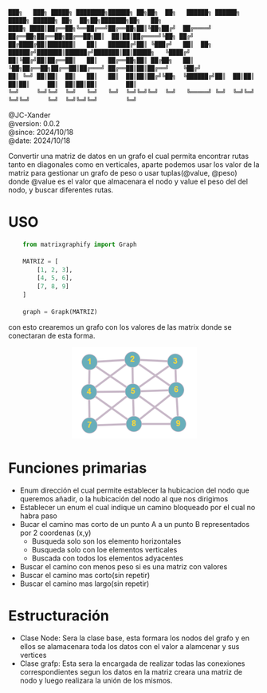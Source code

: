 ```
███╗   ███╗ █████╗ ████████╗██████╗ ██╗██╗  ██╗   ██████╗ ██████╗  █████╗ ██████╗ ██╗  ██╗██╗███████╗██╗   ██╗
████╗ ████║██╔══██╗╚══██╔══╝██╔══██╗██║╚██╗██╔╝  ██╔════╝ ██╔══██╗██╔══██╗██╔══██╗██║  ██║██║██╔════╝╚██╗ ██╔╝
██╔████╔██║███████║   ██║   ██████╔╝██║ ╚███╔╝   ██║  ██╗ ██████╔╝███████║██████╔╝███████║██║█████╗   ╚████╔╝ 
██║╚██╔╝██║██╔══██║   ██║   ██╔══██╗██║ ██╔██╗   ██║  ╚██╗██╔══██╗██╔══██║██╔═══╝ ██╔══██║██║██╔══╝    ╚██╔╝  
██║ ╚═╝ ██║██║  ██║   ██║   ██║  ██║██║██╔╝╚██╗  ╚██████╔╝██║  ██║██║  ██║██║     ██║  ██║██║██║        ██║   
╚═╝     ╚═╝╚═╝  ╚═╝   ╚═╝   ╚═╝  ╚═╝╚═╝╚═╝  ╚═╝   ╚═════╝ ╚═╝  ╚═╝╚═╝  ╚═╝╚═╝     ╚═╝  ╚═╝╚═╝╚═╝        ╚═╝   
```

@JC-Xander<br>
@version: 0.0.2<br>
@since:  2024/10/18<br>
@date: 2024/10/18

Convertir una matriz de datos en un grafo el cual permita encontrar rutas tanto en diagonales como en verticales, aparte podemos usar los valor de la matriz para gestionar un grafo de peso o usar tuplas(@value, @peso) donde @value es el valor que almacenara el nodo y value el peso del del nodo, y buscar diferentes rutas.

# USO
```py
    from matrixgraphify import Graph

    MATRIZ = [
        [1, 2, 3],
        [4, 5, 6],
        [7, 8, 9]
    ]

    graph = Grapk(MATRIZ)

```
con esto crearemos un grafo con los valores de las matrix donde se conectaran de esta forma.
<div width=100% align=center>
    <img src="src/image.png" alt="Imagen centrada">
</div>

# Funciones primarias
- Enum dirección el cual permite establecer la hubicacion del nodo que queremos añadir, o la hubicación del nodo al que nos dirigimos
- Establecer un enum el cual indique un camino bloqueado por el cual no habra paso
- Bucar el camino mas corto de un punto A a un punto B representados por 2 coordenas (x,y)
    - Busqueda solo son los elemento horizontales
    - Busqueda solo con loe elementos verticales
    - Buscada con todos los elementos adyacentes
- Buscar el camino con menos peso si es una matriz con valores
- Buscar el camino mas corto(sin repetir)
- Buscar el camino mas largo(sin repetir)

# Estructuración
- Clase Node: Sera la clase base, esta formara los nodos del grafo y en ellos se alamacenara toda los datos con el valor a alamcenar y sus vertices
- Clase grafp: Esta sera la encargada de realizar todas las conexiones correspondientes segun los datos en la matriz creara una matriz de nodo y luego realizara la unión de los mismos.

